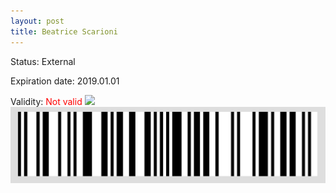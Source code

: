 ```yaml
---
layout: post
title: Beatrice Scarioni
---
```


Status: External

Expiration date: 2019.01.01

Validity: <font color="red"> Not valid</font> 
![](/members/img/Beatrice_Scarioni.png)
![](/members/img/bar.png)
